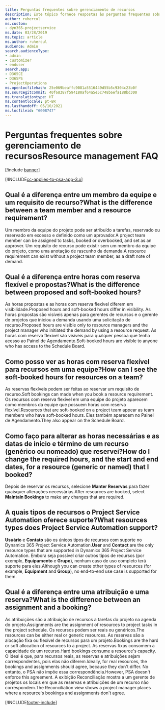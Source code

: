 ```yaml
---
title: Perguntas frequentes sobre gerenciamento de recursos
description: Este tópico fornece respostas às perguntas frequentes sobre gerenciamento de recursos.
author: ruhercul
ms.custom:
- dyn365-projectservice
ms.date: 03/28/2019
ms.topic: article
ms.author: ruhercul
audience: Admin
search.audienceType:
- admin
- customizer
- enduser
search.app:
- D365CE
- D365PS
- ProjectOperations
ms.openlocfilehash: 25e069beaffc9081a5516449d55b5c9304c23b0f
ms.sourcegitcommit: 40f68387f594180af64a5e5c748b6efa188bd300
ms.translationtype: HT
ms.contentlocale: pt-BR
ms.lasthandoff: 05/10/2021
ms.locfileid: "6008747"
---
```

# <a name="resource-management-faq"></a><span data-ttu-id="d3885-103">Perguntas frequentes sobre gerenciamento de recursos</span><span class="sxs-lookup"><span data-stu-id="d3885-103">Resource management FAQ</span></span>

[!include [banner](../includes/psa-now-project-operations.md)]

[!INCLUDE[cc-applies-to-psa-app-3.x](../includes/cc-applies-to-psa-app-3x.md)]

## <a name="what-is-the-difference-between-a-team-member-and-a-resource-requirement"></a><span data-ttu-id="d3885-104">Qual é a diferença entre um membro da equipe e um requisito de recurso?</span><span class="sxs-lookup"><span data-stu-id="d3885-104">What is the difference between a team member and a resource requirement?</span></span>

<span data-ttu-id="d3885-105">Um membro da equipe do projeto pode ser atribuído a tarefas, reservado ou reservado em excesso e definido como um aprovador.</span><span class="sxs-lookup"><span data-stu-id="d3885-105">A project team member can be assigned to tasks, booked or overbooked, and set as an approver.</span></span> <span data-ttu-id="d3885-106">Um requisito de recurso pode existir sem um membro da equipe do projeto, como uma anotação de rascunho da demanda.</span><span class="sxs-lookup"><span data-stu-id="d3885-106">A resource requirement can exist without a project team member, as a draft note of demand.</span></span> 

## <a name="what-is-the-difference-between-proposed-and-soft-booked-hours"></a><span data-ttu-id="d3885-107">Qual é a diferença entre horas com reserva flexível e propostas?</span><span class="sxs-lookup"><span data-stu-id="d3885-107">What is the difference between proposed and soft-booked hours?</span></span>

<span data-ttu-id="d3885-108">As horas propostas e as horas com reserva flexível diferem em visibilidade.</span><span class="sxs-lookup"><span data-stu-id="d3885-108">Proposed hours and soft-booked hours differ in visibility.</span></span> <span data-ttu-id="d3885-109">As horas propostas são visíveis apenas para gerentes de recursos e o gerente de projetos que iniciou a demanda usando uma solicitação de recurso.</span><span class="sxs-lookup"><span data-stu-id="d3885-109">Proposed hours are visible only to resource managers and the project manager who initiated the demand by using a resource request.</span></span> <span data-ttu-id="d3885-110">As horas com reserva flexível são visíveis para qualquer pessoa que tenha acesso ao Painel de Agendamento.</span><span class="sxs-lookup"><span data-stu-id="d3885-110">Soft-booked hours are visible to anyone who has access to the Schedule Board.</span></span>

## <a name="how-can-i-see-the-soft-booked-hours-for-resources-on-a-team"></a><span data-ttu-id="d3885-111">Como posso ver as horas com reserva flexível para recursos em uma equipe?</span><span class="sxs-lookup"><span data-stu-id="d3885-111">How can I see the soft-booked hours for resources on a team?</span></span>

<span data-ttu-id="d3885-112">As reservas flexíveis podem ser feitas ao reservar um requisito de recurso.</span><span class="sxs-lookup"><span data-stu-id="d3885-112">Soft bookings can made when you book a resource requirement.</span></span> <span data-ttu-id="d3885-113">Os recursos com reserva flexível em uma equipe do projeto aparecem como membros da equipe que possuem horas com reserva flexível.</span><span class="sxs-lookup"><span data-stu-id="d3885-113">Resources that are soft-booked on a project team appear as team members who have soft-booked hours.</span></span> <span data-ttu-id="d3885-114">Eles também aparecem no Painel de Agendamento.</span><span class="sxs-lookup"><span data-stu-id="d3885-114">They also appear on the Schedule Board.</span></span>

## <a name="how-do-i-change-the-required-hours-and-the-start-and-end-dates-for-a-resource-generic-or-named-that-i-booked"></a><span data-ttu-id="d3885-115">Como faço para alterar as horas necessárias e as datas de início e término de um recurso (genérico ou nomeado) que reservei?</span><span class="sxs-lookup"><span data-stu-id="d3885-115">How do I change the required hours, and the start and end dates, for a resource (generic or named) that I booked?</span></span>

<span data-ttu-id="d3885-116">Depois de reservar os recursos, selecione **Manter Reservas** para fazer quaisquer alterações necessárias.</span><span class="sxs-lookup"><span data-stu-id="d3885-116">After resources are booked, select **Maintain Bookings** to make any changes that are required.</span></span>

## <a name="what-resources-types-does-project-service-automation-support"></a><span data-ttu-id="d3885-117">A quais tipos de recursos o Project Service Automation oferece suporte?</span><span class="sxs-lookup"><span data-stu-id="d3885-117">What resources types does Project Service Automation support?</span></span>

<span data-ttu-id="d3885-118">**Usuário** e **Contato** são os únicos tipos de recursos com suporte no Dynamics 365 Project Service Automation.</span><span class="sxs-lookup"><span data-stu-id="d3885-118">**User** and **Contact** are the only resource types that are supported in Dynamics 365 Project Service Automation.</span></span> <span data-ttu-id="d3885-119">Embora seja possível criar outros tipos de recursos (por exemplo, **Equipamento** e **Grupo**), nenhum caso de uso completo terá suporte para eles.</span><span class="sxs-lookup"><span data-stu-id="d3885-119">Although you can create other types of resources (for example, **Equipment** and **Group**), no end-to-end use case is supported for them.</span></span>

## <a name="what-is-the-difference-between-an-assignment-and-a-booking"></a><span data-ttu-id="d3885-120">Qual é a diferença entre uma atribuição e uma reserva?</span><span class="sxs-lookup"><span data-stu-id="d3885-120">What is the difference between an assignment and a booking?</span></span>

<span data-ttu-id="d3885-121">As atribuições são a atribuição de recursos a tarefas do projeto na agenda do projeto.</span><span class="sxs-lookup"><span data-stu-id="d3885-121">Assignments are the assignment of resources to project tasks in the project schedule.</span></span> <span data-ttu-id="d3885-122">Os recursos podem ser reais ou genéricos.</span><span class="sxs-lookup"><span data-stu-id="d3885-122">The resources can be either real or generic resources.</span></span> <span data-ttu-id="d3885-123">As reservas são a alocação fixa ou flexível de recursos para um projeto.</span><span class="sxs-lookup"><span data-stu-id="d3885-123">Bookings are the hard or soft allocation of resources to a project.</span></span> <span data-ttu-id="d3885-124">As reservas fixas consomem a capacidade de um recurso.</span><span class="sxs-lookup"><span data-stu-id="d3885-124">Hard bookings consume a resource's capacity.</span></span> <span data-ttu-id="d3885-125">O ideal é que, para recursos reais, as reservas e atribuições sejam correspondentes, pois elas não diferem.</span><span class="sxs-lookup"><span data-stu-id="d3885-125">Ideally, for real resources, the bookings and assignments should agree, because they don't differ.</span></span> <span data-ttu-id="d3885-126">No entanto, o PSA não impõe essa correspondência.</span><span class="sxs-lookup"><span data-stu-id="d3885-126">However, PSA doesn't enforce this agreement.</span></span> <span data-ttu-id="d3885-127">A exibição Reconciliação mostra a um gerente de projetos os locais em que as reservas e atribuições de um recurso não correspondem.</span><span class="sxs-lookup"><span data-stu-id="d3885-127">The Reconciliation view shows a project manager places where a resource's bookings and assignments don't agree.</span></span>


[!INCLUDE[footer-include](../includes/footer-banner.md)]